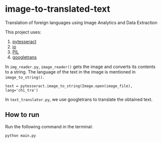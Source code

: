 # image-to-translated-text

Translation of foreign languages using Image Analytics and Data Extraction

This project uses: 
1. [pytesseract](https://pypi.org/project/pytesseract/)
2. [io](https://docs.python.org/3/library/io.html)
3. [PIL](https://pillow.readthedocs.io/en/stable/reference/Image.html)
4. [googletrans](https://pypi.org/project/googletrans/)

In `img_reader.py`, `image_reader()` gets the image and converts its contents to a string. The language of the text in the image is mentioned in `image_to_string()`.

`text = pytesseract.image_to_string(Image.open(image_file), lang='chi_tra')`

In `text_translator.py`, we use googletrans to translate the obtained text.

## How to run

Run the following command in the terminal:

```
python main.py
```

